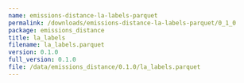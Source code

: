```yaml
---
name: emissions-distance-la-labels-parquet
permalink: /downloads/emissions-distance-la-labels-parquet/0_1_0
package: emissions_distance
title: la_labels
filename: la_labels.parquet
version: 0.1.0
full_version: 0.1.0
file: /data/emissions_distance/0.1.0/la_labels.parquet
---
```

